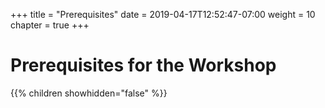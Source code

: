 +++
title = "Prerequisites"
date = 2019-04-17T12:52:47-07:00
weight = 10
chapter = true
+++

# Prerequisites for the Workshop

{{% children showhidden="false" %}}